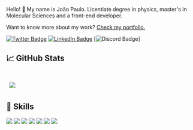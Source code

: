 Hello! 👋
My name is João Paulo. Licentiate degree in physics, master's in Molecular Sciences and a front-end developer.

Want to know more about my work? [Check my portfolio.](https://portfolio-40fathoms.vercel.app/)

[![Twitter Badge](https://img.shields.io/badge/Twitter-Profile-informational?style=flat&logo=twitter&logoColor=white&color=1CA2F1)](https://twitter.com/40fathoms)
[![LinkedIn Badge](https://img.shields.io/badge/LinkedIn-Profile-informational?style=flat&logo=linkedin&logoColor=white&color=0D76A8)](https://www.linkedin.com/in/jo%C3%A3o-paulo-m-013b211a0/)
[![Discord Badge](https://img.shields.io/badge/Discord-40%20fathoms%232505-informational?style=flat&logo=discord&logoColor=white&color=5865F2)]

## &#x1f4c8; GitHub Stats

<br>

<a href="https://github.com/40fathoms">
  <img align="center" style="margin:0.5rem" src="https://github-readme-stats.vercel.app/api/top-langs/?username=40fathoms&layout=compact" />
</a>

<br>

## 💼 Skills

![](https://img.shields.io/badge/React-informational?style=flat&logo=react&logoColor=white&color=grey)
![](https://img.shields.io/badge/JavaScript-informational?style=flat&logo=JavaScript&logoColor=white&color=grey)
![](https://img.shields.io/badge/CSS-informational?style=flat&logo=css3&logoColor=white&color=grey)
![](https://img.shields.io/badge/Sass-informational?style=flat&logo=Sass&logoColor=white&color=grey)
![](https://img.shields.io/badge/HTML-informational?style=flat&logo=html5&logoColor=white&color=grey)
![](https://img.shields.io/badge/Git-informational?style=flat&logo=git&logoColor=white&color=grey)
![](https://img.shields.io/badge/Figma-informational?style=flat&logo=figma&logoColor=white&color=grey)
